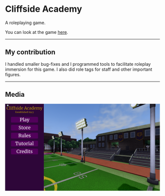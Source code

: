 # Cliffside Academy
A roleplaying game.

You can look at the game [here](https://www.roblox.com/games/7287725541/Cliffside-Academy).

----
## My contribution
I handled smaller bug-fixes and I programmed tools to facilitate roleplay immersion for this game.
I also did role tags for staff and other important figures.

----
## Media
![Dashing](Images/CA1.png)